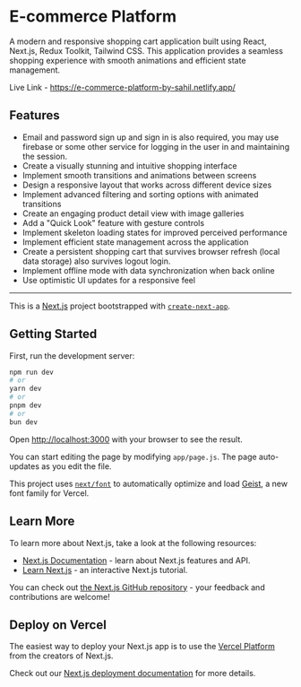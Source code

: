 # E-commerce Platform

A modern and responsive shopping cart application built using React, Next.js, Redux Toolkit, Tailwind CSS. This application provides a seamless shopping experience with smooth animations and efficient state management.

Live Link - https://e-commerce-platform-by-sahil.netlify.app/

## Features
- Email and password sign up and sign in is also required, you may use firebase or some other service for logging in the user in and maintaining the session.
- Create a visually stunning and intuitive shopping interface 
-	Implement smooth transitions and animations between screens 
-	Design a responsive layout that works across different device sizes 
-	Implement advanced filtering and sorting options with animated transitions 
-	Create an engaging product detail view with image galleries 
-	Add a "Quick Look" feature with gesture controls 
-	Implement skeleton loading states for improved perceived performance 
-	Implement efficient state management across the application 
-	Create a persistent shopping cart that survives browser refresh (local data storage) also survives logout login. 
-	Implement offline mode with data synchronization when back online 
-	Use optimistic UI updates for a responsive feel 


---


This is a [Next.js](https://nextjs.org) project bootstrapped with [`create-next-app`](https://github.com/vercel/next.js/tree/canary/packages/create-next-app).

## Getting Started

First, run the development server:

```bash
npm run dev
# or
yarn dev
# or
pnpm dev
# or
bun dev
```

Open [http://localhost:3000](http://localhost:3000) with your browser to see the result.

You can start editing the page by modifying `app/page.js`. The page auto-updates as you edit the file.

This project uses [`next/font`](https://nextjs.org/docs/app/building-your-application/optimizing/fonts) to automatically optimize and load [Geist](https://vercel.com/font), a new font family for Vercel.

## Learn More

To learn more about Next.js, take a look at the following resources:

- [Next.js Documentation](https://nextjs.org/docs) - learn about Next.js features and API.
- [Learn Next.js](https://nextjs.org/learn) - an interactive Next.js tutorial.

You can check out [the Next.js GitHub repository](https://github.com/vercel/next.js) - your feedback and contributions are welcome!

## Deploy on Vercel

The easiest way to deploy your Next.js app is to use the [Vercel Platform](https://vercel.com/new?utm_medium=default-template&filter=next.js&utm_source=create-next-app&utm_campaign=create-next-app-readme) from the creators of Next.js.

Check out our [Next.js deployment documentation](https://nextjs.org/docs/app/building-your-application/deploying) for more details.
